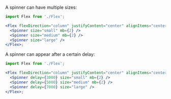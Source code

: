 A spinner can have multiple sizes:

```jsx harmony
import Flex from './Flex';

<Flex flexDirection="column" justifyContent="center" alignItems="center">
  <Spinner size="small" mb={2} />
  <Spinner size="medium" mb={2} />
  <Spinner size="large" />
</Flex>;
```

A spinner can appear after a certain delay:

```jsx harmony
import Flex from './Flex';

<Flex flexDirection="column" justifyContent="center" alignItems="center">
  <Spinner delay={3000} size="small" mb={2} />
  <Spinner delay={5000} size="medium" mb={2} />
  <Spinner delay={7000} size="large" />
</Flex>;
```

